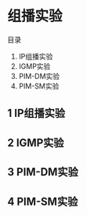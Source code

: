 # 组播实验

目录
1. IP组播实验
2. IGMP实验
3. PIM-DM实验
4. PIM-SM实验


## 1 IP组播实验
## 2 IGMP实验
## 3 PIM-DM实验
## 4 PIM-SM实验